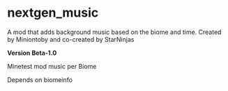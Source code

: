 # nextgen_music
A mod that adds background music based on the biome and time.  Created by Miniontoby and co-created by StarNinjas

**Version Beta-1.0**

Minetest mod music per Biome

Depends on biomeinfo
